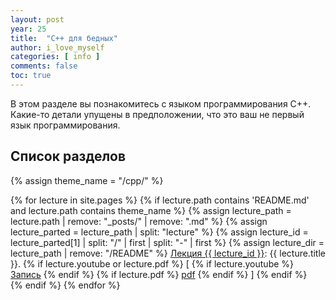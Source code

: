 ```yaml
---
layout: post
year: 25
title:  "C++ для бедных"
author: i_love_myself
categories: [ info ]
comments: false
toc: true
---
```


В этом разделе вы познакомитесь с языком программирования C++. Какие-то детали упущены в предположении, что это ваш не первый язык программирования.

## Список разделов

<div>
<p>
{% assign theme_name = "/cpp/" %}

{% for lecture in site.pages %}
    {% if lecture.path contains 'README.md' and lecture.path contains theme_name %}
        {% assign lecture_path = lecture.path | remove: "_posts/" | remove: ".md" %}
        {% assign lecture_parted = lecture_path | split: "lecture" %}
        {% assign lecture_id = lecture_parted[1] | split: "/" | first | split: "-" | first %}
        {% assign lecture_dir = lecture_path | remove: "/README" %}
        <a href="{{ site.baseurl }}/{{ lecture_path }}">Лекция {{ lecture_id }}</a>: {{ lecture.title }}.
        {% if lecture.youtube or lecture.pdf %}
            [
            {% if lecture.youtube %}
                <a href="https://youtu.be/{{ lecture.youtube }}">Запись</a>
            {% endif %}
            {% if lecture.pdf %}
                <a href="{{ site.baseurl }}/{{ lecture_dir }}/{{ lecture.pdf }}">pdf</a>
            {% endif %}
            ]
        {% endif %}
        <br>
    {% endif %}
{% endfor %}
</p>
</div>
